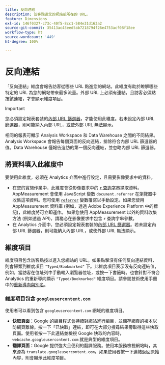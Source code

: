 ```yaml
---
title: 反向連結
description: 訪客點進您的網站前所在的 URL。
feature: Dimensions
exl-id: 146f0327-c73c-40f5-8cc1-584e31d163a2
source-git-commit: 35413ac43eed5ab7218794f26e4753acf08f18ee
workflow-type: ht
source-wordcount: '449'
ht-degree: 100%

---
```


# 反向連結

「反向連結」維度會報告訪客從哪些 URL 點進您的網站。此維度有助於瞭解哪些特定的 URL 為您的網站帶來最多流量。外部 URL 上必須有連結，且訪客必須點按該連結，才會顯示維度項目。

>[!IMPORTANT]
>
>您必須設定報表套裝的[內部 URL 篩選器](/help/admin/admin/internal-url-filter-admin.md)，才能使用此維度。若未設定內部 URL 篩選器，則可能納入內部 URL，或使外部 URL 無法顯示。

相同的報表可顯示 Analysis Workspace 和 Data Warehouse 之間的不同結果。Analysis Workspace 會報告每個頁面的反向連結，排除符合內部 URL 篩選器的值。Data Warehouse 僅報告造訪的第一個反向連結，並忽略內部 URL 篩選器。

## 將資料填入此維度中

要使用此維度，必須在 Analytics 介面中進行設定，且需要影像要求中的資料。

* 在您的實施作業中，此維度會從影像要求中的 [`r` 查詢字串](/help/implement/validate/query-parameters.md)擷取資料。AppMeasurement 會使用 JavaScript 變數 `document.referrer` 在瀏覽器中收集這項資料。您可使用 [`referrer`](/help/implement/vars/page-vars/referrer.md) 變數覆寫以手動設定。如果您使用 AppMeasurement 資料庫 (例如，透過 Adobe Experience Platform 中的標記)，此維度將可立即運作。 如果您使用 AppMeasurement 以外的資料收集方法 (例如透過 API)，請務必在影像要求中包含 `r` 查詢字串參數。
* 在 Analytics 介面中，您必須設定報表套裝的[內部 URL 篩選器](/help/admin/admin/internal-url-filter-admin.md)。若未設定內部 URL 篩選器，則可能納入內部 URL，或使外部 URL 無法顯示。

## 維度項目

維度項目包含訪客點按以進入您網站的 URL。如果點擊沒有任何反向連結資料，則會歸類到維度項目 `"Typed/Bookmarked"` 下。此維度項目表示沒有反向連結值，例如，當訪客在位址列中手動輸入瀏覽器位址，或按一下書籤時。也會針對不符合 Analytics 的重新導向顯示 `"Typed/Bookmarked"` 維度項目。請參閱技術使用手冊中的[重新導向與別名](/help/technotes/redirects.md)。

### 維度項目包含 `googleusercontent.com`

使用者可以看到包含 `googleusercontent.com` 網域的維度項目。

* **快取頁面**：Google 的編目程式會持續對網站進行編目，並儲存網頁的複本以防網頁離線。按一下「已快取」連結，即可在大部分搜尋結果旁取得這些快取頁面。使用者按一下此連結並檢視 Google 快取的內容時，`webcache.googleusercontent.com` 就是典型的維度項目。
* **翻譯頁面**：Google 提供強大且便利的翻譯服務。使用本服務檢視網站時，其來源為 `translate.googleusercontent.com`。如果使用者按一下連結返回原始內容，則會顯示此維度項目。
